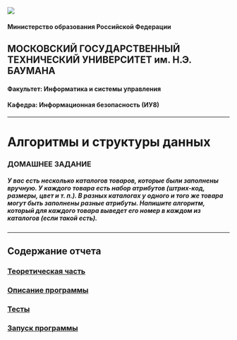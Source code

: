![](https://github.com/scorpy2013/Algorithms-and-Data-Structures-HW/blob/main/i.jpg)

#### Министерство образования Российской Федерации 
## МОСКОВСКИЙ ГОСУДАРСТВЕННЫЙ ТЕХНИЧЕСКИЙ УНИВЕРСИТЕТ им. Н.Э. БАУМАНА 
#### Факультет: Информатика и системы управления 
#### Кафедра: Информационная безопасность (ИУ8) 
---
# Алгоритмы и структуры данных 
### ДОМАШНЕЕ ЗАДАНИЕ  
##### У вас есть несколько каталогов товаров, которые были заполнены вручную. У каждого товара есть набор атрибутов (штрих-код, размеры, цвет и т. п.). В разных каталогах у одного и того же товара могут быть заполнены разные атрибуты. Напишите алгоритм, который для каждого товара выведет его номер в каждом из каталогов (если такой есть).
---
## Содержание отчета 
### [Теоретическая часть](https://github.com/scorpy2013/Algorithms-and-Data-Structures-HW/blob/main/Theory%20Part.md)
### [Описание программы](https://github.com/scorpy2013/Algorithms-and-Data-Structures-HW/blob/main/ProgramDescription.md)
### [Тесты](https://github.com/scorpy2013/Algorithms-and-Data-Structures-HW/blob/main/Tests.md)
### [Запуск программы](https://github.com/scorpy2013/Algorithms-and-Data-Structures-HW/blob/main/Launching.md)
